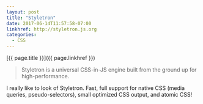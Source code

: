 ```yaml
---
layout: post
title: "Styletron"
date: 2017-06-14T11:57:58-07:00
linkhref: http://styletron.js.org
categories:
  - CSS
---
```



[{{ page.title }}]({{ page.linkhref }})

> Styletron is a universal CSS-in-JS engine built from the ground up for high-performance.

I really like to look of Styletron. Fast, full support for native CSS (media queries, pseudo-selectors), small optimized CSS output, and atomic CSS!
 

